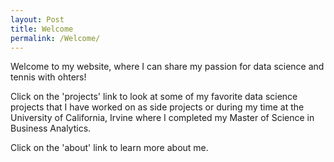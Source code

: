 ```yaml
---
layout: Post
title: Welcome
permalink: /Welcome/
---
```



Welcome to my website, where I can share my passion for data science and tennis with ohters! 

Click on the 'projects' link to look at some of my favorite data science projects that I have worked on as side projects or during my time at the University of California, Irvine where I completed my Master of Science in Business Analytics. 

Click on the 'about' link to learn more about me.
